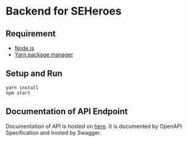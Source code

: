 # Backend for SEHeroes

## Requirement
- [Node.js](https://nodejs.org/en/)
- [Yarn package manager](https://yarnpkg.com/)

## Setup and Run
```
yarn install
npm start
```

## Documentation of API Endpoint
Documentation of API is hosted on [here](https://app.swaggerhub.com/apis-docs/jiaqing23/SEHeroes/1.0.0).
It is documented by OpenAPI Specification and hosted by Swagger.